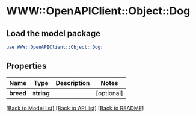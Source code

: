 # WWW::OpenAPIClient::Object::Dog

## Load the model package
```perl
use WWW::OpenAPIClient::Object::Dog;
```

## Properties
Name | Type | Description | Notes
------------ | ------------- | ------------- | -------------
**breed** | **string** |  | [optional] 

[[Back to Model list]](../README.md#documentation-for-models) [[Back to API list]](../README.md#documentation-for-api-endpoints) [[Back to README]](../README.md)


